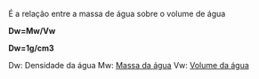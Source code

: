 É a relação entre a massa de água sobre o volume de água

**Dw=Mw/Vw**

**Dw=1g/cm3**

Dw: Densidade da água Mw: <a href="Massa_da_água" class="wikilink" title="Massa da água">Massa da água</a> Vw: <a href="Volume_da_água" class="wikilink" title="Volume da água">Volume da água</a>
